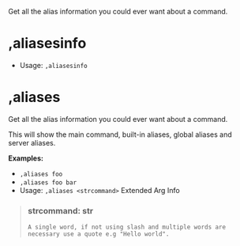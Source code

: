 Get all the alias information you could ever want about a command.

# ,aliasesinfo

 - Usage: `,aliasesinfo`
# ,aliases
Get all the alias information you could ever want about a command.<br/>

This will show the main command, built-in aliases, global aliases and<br/>
server aliases.<br/>

**Examples:**<br/>
- `,aliases foo`<br/>
- `,aliases foo bar`<br/>
 - Usage: `,aliases <strcommand>`
Extended Arg Info
> ### strcommand: str
> ```
> A single word, if not using slash and multiple words are necessary use a quote e.g "Hello world".
> ```
